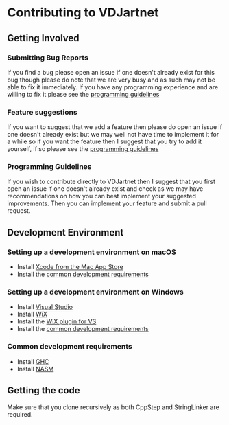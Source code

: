 # Contributing to VDJartnet

## Getting Involved

### Submitting Bug Reports
If you find a bug please open an issue if one doesn't already exist for this bug though please do note that we are very busy and as such may not be able to fix it immediately. If you have any programming experience and are willing to fix it please see the [programming guidelines](#programming-guidelines)

### Feature suggestions
If you want to suggest that we add a feature then please do open an issue if one doesn't already exist but we may well not have time to implement it for a while so if you want the feature then I suggest that you try to add it yourself, if so please see the [programming guidelines](#programming-guidelines)

### Programming Guidelines
If you wish to contribute directly to VDJartnet then I suggest that you first open an issue if one doesn't already exist and check as we may have recommendations on how you can best implement your suggested improvements. Then you can implement your feature and submit a pull request.

## Development Environment

### Setting up a development environment on macOS
- Install [Xcode from the Mac App Store](https://itunes.apple.com/gb/app/xcode/id497799835)
- Install the [common development requirements](#common-development-requirements)

### Setting up a development environment on Windows
- Install [Visual Studio](https://visualstudio.microsoft.com/vs/)
- Install [WiX](http://wixtoolset.org/releases/)
- Install the [WiX plugin for VS](https://marketplace.visualstudio.com/items?itemName=RobMensching.WixToolsetVisualStudio2017Extension)
- Install the [common development requirements](#common-development-requirements)

### Common development requirements
- Install [GHC](https://www.haskell.org)
- Install [NASM](https://www.nasm.us)

## Getting the code
Make sure that you clone recursively as both CppStep and StringLinker are required.
